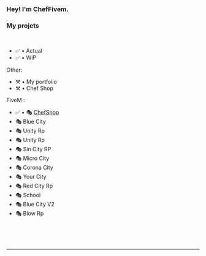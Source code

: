 ### Hey! I'm ChefFivem.

### My projets

<br />

- ✅ • Actual
- ✅ • WiP

Other:
- ⚒️ • My portfolio
- ⚒️ • Chef Shop

FiveM :
- ✅ • 🎭 [ChefShop](https://chefshop5m.myshopify.com/)
- 🎭 Blue City
- 🎭 Unity Rp
- 🎭 Unity Rp
- 🎭 Sin City RP
- 🎭 Micro City
- 🎭 Corona City
- 🎭 Your City
- 🎭 Red City Rp
- 🎭 School
- 🎭 Blue City V2
- 🎭 Blow Rp


<!--END_SECTION:activity-->


<br />

<br />
<br />

---

[discord]: https://discord.gg/QwpvYAM

